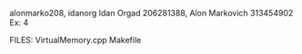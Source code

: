 alonmarko208, idanorg
Idan Orgad 206281388, Alon Markovich 313454902
Ex: 4

FILES:
VirtualMemory.cpp
Makefile
